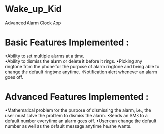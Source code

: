 # Wake_up_Kid
Advanced Alarm Clock App

# Basic Features Implemented :
•Ability to set multiple alarms at a time. <br/>
•Ability to dismiss the alarm or delete it before it rings.
•Picking any ringtone from the phone for the purpose of alarm ringtone and being able to change the default ringtone anytime.
•Notification alert whenever an alarm goes off.
# Advanced Features Implemented :
•Mathematical problem for the purpose of dismissing the alarm, i.e., the user must solve the problem to dismiss the alarm.
•Sends an SMS to a default number everytime an alarm goes off.
•User can change the default number as well as the default message anytime he/she wants.
